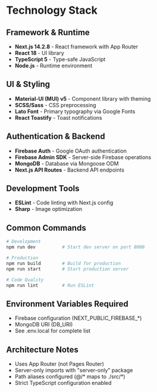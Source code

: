 # Technology Stack

## Framework & Runtime
- **Next.js 14.2.8** - React framework with App Router
- **React 18** - UI library
- **TypeScript 5** - Type-safe JavaScript
- **Node.js** - Runtime environment

## UI & Styling
- **Material-UI (MUI) v5** - Component library with theming
- **SCSS/Sass** - CSS preprocessing
- **Lato Font** - Primary typography via Google Fonts
- **React Toastify** - Toast notifications

## Authentication & Backend
- **Firebase Auth** - Google OAuth authentication
- **Firebase Admin SDK** - Server-side Firebase operations
- **MongoDB** - Database via Mongoose ODM
- **Next.js API Routes** - Backend API endpoints

## Development Tools
- **ESLint** - Code linting with Next.js config
- **Sharp** - Image optimization

## Common Commands

```bash
# Development
npm run dev          # Start dev server on port 8000

# Production
npm run build        # Build for production
npm run start        # Start production server

# Code Quality
npm run lint         # Run ESLint
```

## Environment Variables Required
- Firebase configuration (NEXT_PUBLIC_FIREBASE_*)
- MongoDB URI (DB_URI)
- See .env.local for complete list

## Architecture Notes
- Uses App Router (not Pages Router)
- Server-only imports with "server-only" package
- Path aliases configured (@/* maps to ./src/*)
- Strict TypeScript configuration enabled